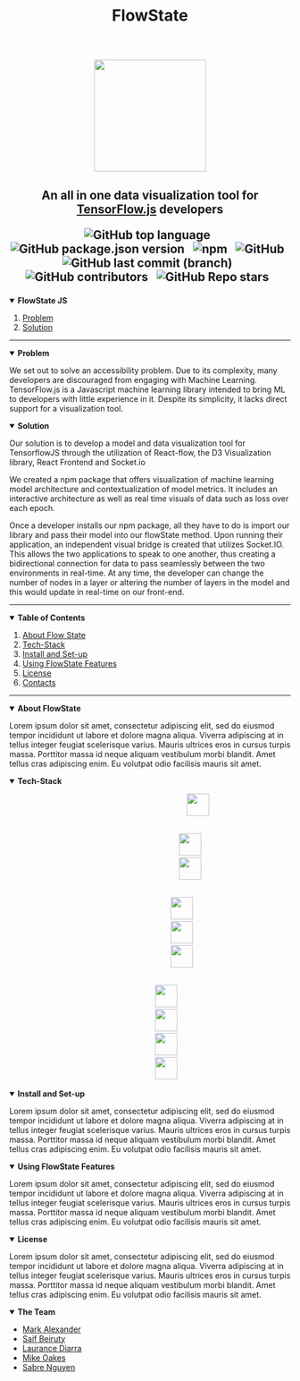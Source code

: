 <!-- style -->
<!-- <style>
    b { font-size: 15px;
    font-weight: 700}
</style> -->

<!-- FlowState Readme -->
<h1 align="center">

FlowState

<br>

<img height= "200" src="https://github.com/oslabs-beta/FlowState/raw/README/client/assets/Logo.jpg"/>

<h2 align= "center">

An all in one data visualization tool for [TensorFlow.js](https://www.tensorflow.org/js) developers

![GitHub top language](https://img.shields.io/github/languages/top/oslabs-beta/FlowState) &nbsp;
![GitHub package.json version](https://img.shields.io/github/package-json/v/oslabs-beta/flowstate) &nbsp;
![npm](https://img.shields.io/npm/v/flowstate) &nbsp;
![GitHub](https://img.shields.io/github/license/oslabs-beta/flowstate) &nbsp;
![GitHub last commit (branch)](https://img.shields.io/github/last-commit/oslabs-beta/flowstate/dev) &nbsp;
![GitHub contributors](https://img.shields.io/github/contributors/oslabs-beta/flowstate) &nbsp;
![GitHub Repo stars](https://img.shields.io/github/stars/oslabs-beta/FlowState?style=social) &nbsp;

</h2>
</h1>

<details open>
    <summary><b>FlowState JS</b></summary>
    <ol>
        <li>
            <a href = "#problem"> Problem </a>
        </li> 
        <li>
            <a href = "#solution"> Solution </a>
        </li> 
    </ol>
</details>
<hr>
<details open> 
    <summary><b> Problem </b></summary> <a name="problem"></a>

We set out to solve an accessibility problem. Due to its complexity, many developers are discouraged from engaging with Machine Learning. TensorFlow.js is a Javascript machine learning library intended to bring ML to developers with little experience in it. Despite its simplicity, it lacks direct support for a visualization tool.

</details>

<details open> 
    <summary><b> Solution </b></summary> <a name="solution"></a>

Our solution is to develop a model and data visualization tool for TensorflowJS through the utilization of React-flow, the D3 Visualization library, React Frontend and Socket.io

We created a npm package that offers visualization of machine learning model architecture and contextualization of model metrics. It includes an interactive architecture as well as real time visuals of data such as loss over each epoch.

Once a developer installs our npm package, all they have to do is import our library and pass their model into our flowState method. Upon running their application, an independent visual bridge is created that utilizes Socket.IO. This allows the two applications to speak to one another, thus creating a bidirectional connection for data to pass seamlessly between the two environments in real-time. At any time, the developer can change the number of nodes in a layer or altering the number of layers in the model and this would update in real-time on our front-end.

</details>

---

<!--Table of Contents Here-->
<details open>
    <summary><b>Table of Contents</b></summary>
    <ol>
        <li>
            <a href = "#aboutFlowState"> About Flow State </a>
        </li>
        <li>
            <a href = "#techStack"> Tech-Stack </a>
        </li>
        <li>
            <a href = "#installAndSetup"> Install and Set-up </a>
        </li> 
        <li>
            <a href = "#usingFlowState"> Using FlowState Features </a>
        </li> 
        <!-- <li>
            <a href = "#credits"> Credits and Contributors </a>
        </li>  -->
        <li>
            <a href = "#license"> License </a>
        </li> 
        <li>
            <a href = "#contacts"> Contacts </a>
        </li> 
    </ol>
</details>

<hr>

<details open> 
    <summary><b> About FlowState </b></summary> <a name="aboutFlowState"></a>

Lorem ipsum dolor sit amet, consectetur adipiscing elit, sed do eiusmod tempor incididunt ut labore et dolore magna aliqua. Viverra adipiscing at in tellus integer feugiat scelerisque varius. Mauris ultrices eros in cursus turpis massa. Porttitor massa id neque aliquam vestibulum morbi blandit. Amet tellus cras adipiscing enim. Eu volutpat odio facilisis mauris sit amet.

</details>

<details open> 
    <summary><b> Tech-Stack </b></summary> <a name="techStack"></a>
    <div align="center">
        <div align="center">
            <div align="center">
                <div align="center">
                    <code>
                        <img height= "40" src="https://img.icons8.com/color/48/000000/javascript--v1.png"/>
                    </code> <br>
                </div>
                <code>
                    <img height = "40" src="https://img.icons8.com/color/48/000000/html-5--v1.png"/>
                    <img height = "40" src="https://img.icons8.com/color/48/000000/css3.png"/>
                </code> <br>
            </div>
            <code>
                <img height = "40" src="https://img.icons8.com/color/48/000000/tensorflow.png"/>
                <img height = "40" src="https://img.icons8.com/bubbles/50/000000/react.png"/>
                <img height = "40" src="https://img.icons8.com/fluency/48/000000/node-js.png"/>
            </code><br>
        </div>
    <code>
        <img height = "40" src="https://cdn.icon-icons.com/icons2/2389/PNG/48/socket_io_logo_icon_144874.png"/>
        <img height = "40" src="https://reactflow.dev/img/logo.svg"/>
        <img height = "40" src="https://img.icons8.com/external-tal-revivo-duo-tal-revivo/50/000000/external-d3js-a-javascript-library-for-producing-dynamic-interactive-data-visualizations-in-web-browsers-logo-duo-tal-revivo.png"/>
        <img height = "40" src="https://img.icons8.com/color/48/000000/figma--v1.png"/>
    </code> <br>
    </div>

</details>

<details open> 
    <summary><b> Install and Set-up </b></summary> <a name="installAndSetup"></a>

Lorem ipsum dolor sit amet, consectetur adipiscing elit, sed do eiusmod tempor incididunt ut labore et dolore magna aliqua. Viverra adipiscing at in tellus integer feugiat scelerisque varius. Mauris ultrices eros in cursus turpis massa. Porttitor massa id neque aliquam vestibulum morbi blandit. Amet tellus cras adipiscing enim. Eu volutpat odio facilisis mauris sit amet.

</details>

<details open> 
    <summary><b> Using FlowState Features </b></summary> <a name="usingFlowState"></a>

Lorem ipsum dolor sit amet, consectetur adipiscing elit, sed do eiusmod tempor incididunt ut labore et dolore magna aliqua. Viverra adipiscing at in tellus integer feugiat scelerisque varius. Mauris ultrices eros in cursus turpis massa. Porttitor massa id neque aliquam vestibulum morbi blandit. Amet tellus cras adipiscing enim. Eu volutpat odio facilisis mauris sit amet.

</details>

<!-- ## Credits (Contributors) <a name = "credits"></a>
Give credits to the team here, we can make list if needed -->

<details open> 
    <summary><b> License </b></summary> <a name="license"></a>

Lorem ipsum dolor sit amet, consectetur adipiscing elit, sed do eiusmod tempor incididunt ut labore et dolore magna aliqua. Viverra adipiscing at in tellus integer feugiat scelerisque varius. Mauris ultrices eros in cursus turpis massa. Porttitor massa id neque aliquam vestibulum morbi blandit. Amet tellus cras adipiscing enim. Eu volutpat odio facilisis mauris sit amet.

</details>

<details open> 
    <summary><b> The Team </b></summary> <a name="contacts"></a>

- [Mark Alexander](https://github.com/MarkA772)
- [Saif Beiruty](https://github.com/saifbeiruty)
- [Laurance Diarra](https://github.com/ld17282)
- [Mike Oakes](https://github.com/MOakes7)
- [Sabre Nguyen](https://github.com/klsabren)

</details>
